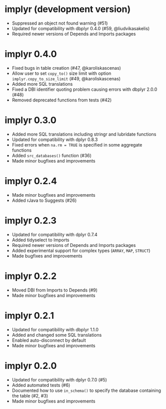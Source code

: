 # implyr (development version)

* Suppressed an object not found warning (#51)
* Updated for compatibility with dbplyr 0.4.0 (#59, @liudvikasakelis)
* Required newer versions of Depends and Imports packages

# implyr 0.4.0

* Fixed bugs in table creation (#47, @karoliskascenas)
* Allow user to set `copy_to()` size limit with option `implyr.copy_to_size_limit` (#49, @karoliskascenas)
* Added more SQL translations
* Fixed a DBI identifier quoting problem causing errors with dbplyr 2.0.0 (#48)
* Removed deprecated functions from tests (#42)

# implyr 0.3.0

* Added more SQL translations including stringr and lubridate functions
* Updated for compatibility with dplyr 0.8.3
* Fixed errors when `na.rm = TRUE` is specified in some aggregate functions
* Added `src_databases()` function (#36)
* Made minor bugfixes and improvements

# implyr 0.2.4

* Made minor bugfixes and improvements
* Added rJava to Suggests (#26)

# implyr 0.2.3

* Updated for compatibility with dplyr 0.7.4
* Added tidyselect to Imports
* Required newer versions of Depends and Imports packages
* Added experimental support for complex types (`ARRAY`, `MAP`, `STRUCT`)
* Made bugfixes and improvements

# implyr 0.2.2

* Moved DBI from Imports to Depends (#9)
* Made minor bugfixes and improvements

# implyr 0.2.1

* Updated for compatibility with dbplyr 1.1.0
* Added and changed some SQL translations
* Enabled auto-disconnect by default
* Made minor bugfixes and improvements

# implyr 0.2.0

* Updated for compatibility with dplyr 0.7.0 (#5)
* Added automated tests (#6)
* Documented how to use `in_schema()` to specify the database containing the table (#2, #3)
* Made minor bugfixes and improvements
